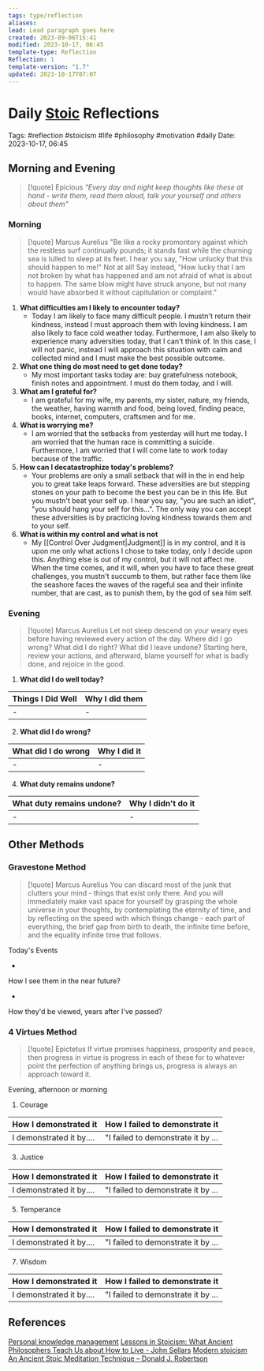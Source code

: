 ```yaml
---
tags: type/reflection
aliases: 
lead: Lead paragraph goes here
created: 2023-09-06T15:41
modified: 2023-10-17, 06:45
template-type: Reflection
Reflection: 1
template-version: "1.7"
updated: 2023-10-17T07:07
---
```



# Daily [Stoic](../SLIP-BOX/Stoicism.md) Reflections

Tags:  #reflection #stoicism #life #philosophy #motivation #daily 
Date: 2023-10-17, 06:45

## Morning and Evening

> [!quote] Epicious 
> _"Every day and night keep thoughts like these at hand - write them, read them aloud, talk your yourself and others about them"_

### Morning

> [!quote] Marcus Aurelius
> "Be like a rocky promontory against which the restless surf continually pounds; it stands fast while the churning sea is lulled to sleep at its feet. I hear you say, "How unlucky that this should happen to me!" Not at all! Say instead, "How lucky that I am not broken by what has happened and am not afraid of what is about to happen. The same blow might have struck anyone, but not many would have absorbed it without capitulation or complaint."

1. **What difficulties am I likely to encounter today?**
	- Today I am likely to face many difficult people. I mustn't return their kindness, instead I must approach them with loving kindness. I am also likely to face cold weather today. Furthermore, I am also likely to experience many adversities today, that I can't think of. In this case, I will not panic, instead I will approach this situation with calm and collected mind and I must make the best possible outcome.   
2. **What one thing do most need to get done today?**
	- My most important tasks today are: buy gratefulness notebook, finish notes and appointment. I must do them today, and I will. 
1. **What am I grateful for?**
	-  I am grateful for my wife, my parents, my sister, nature, my friends, the weather, having warmth and food, being loved, finding peace, books, internet, computers, craftsmen and for me.
2. **What is worrying me?**
	-  I am worried that the setbacks from yesterday will hurt me today. I am worried that the human race is committing a suicide. Furthermore, I am worried that I will come late to work today because of the traffic. 
3. **How can I decatastrophize today's problems?**
	- Your problems are only a small setback that will in the in end help you to great take leaps forward. These adversities are but stepping stones on your path to become the best you can be in this life. But you mustn't beat your self up. I hear you say, "you are such an idiot", "you should hang your self for this...". The only way you can accept these adversities is by practicing loving kindness towards them and to your self.  
4. **What is within my control and what is not**
	- My [[Control Over Judgment|Judgment]] is in my control, and it is upon me only what actions I chose to take today, only I decide upon this. Anything else is out of my control, but it will not affect me. When the time comes, and it will, when you have to face these great challenges, you mustn't succumb to them, but rather face them like the seashore faces the waves of the rageful sea and their infinite number, that are cast, as to punish them, by the god of sea him self.  

### Evening

> [!quote] Marcus Aurelius
> Let not sleep descend on your weary eyes before having reviewed every action of the day. Where did I go wrong? What did I do right? What did I leave undone? Starting here, review your actions, and afterward, blame yourself for what is badly done, and rejoice in the good.

1. **What did I do well today?**

| Things I Did Well | Why I did them |
| ------------------- | ---------------- |
| -                 | -              |

2. **What did I do wrong?**

| What did I do wrong | Why I did it |
| ------------------- | ---------------- |
| -                 | -              |

4. **What duty remains undone?**

| What duty remains undone? | Why I didn't do it |
| ------------------- | ---------------- |
| -                 | -              |

## Other Methods

### Gravestone Method

> [!quote] Marcus Aurelius
> You can discard most of the junk that clutters your mind - things that exist only there. And you will immediately make vast space for yourself by grasping the whole universe in your thoughts, by contemplating the eternity of time, and by reflecting on the speed with which things change - each part of everything, the brief gap from birth to death, the infinite time before, and the equality infinite time that follows. 

Today's Events 

-

How I see them in the near future? 

-

How they'd be viewed, years after I've passed?

### 4 Virtues Method

> [!quote] Epictetus 
> If virtue promises happiness, prosperity and peace, then progress in virtue is progress in each of these for to whatever point the perfection of anything brings us, progress is always an approach toward it.

Evening, afternoon or morning

1. Courage 

| How I demonstrated it  | How I failed to demonstrate it |
| ------------------- | ---------------- |
| I demonstrated it by....                 | "I failed to demonstrate it by ...              |

3. Justice

| How I demonstrated it  | How I failed to demonstrate it |
| ------------------- | ---------------- |
| I demonstrated it by....                 | "I failed to demonstrate it by ...             

5. Temperance

| How I demonstrated it  | How I failed to demonstrate it |
| ------------------- | ---------------- |
| I demonstrated it by....                 | "I failed to demonstrate it by ...             

7. Wisdom

| How I demonstrated it  | How I failed to demonstrate it |
| ------------------- | ---------------- |
| I demonstrated it by....                 | "I failed to demonstrate it by ...             

## References

[Personal knowledge management](Personal%20knowledge%20management.md)
[Lessons in Stoicism: What Ancient Philosophers Teach Us about How to Live - John Sellars](https://books.google.cz/books/about/Lessons_in_Stoicism.html?id=ky84zQEACAAJ&redir_esc=y)
[Modern stoicism](https://modernstoicism.com/)
[An Ancient Stoic Meditation Technique – Donald J. Robertson](https://donaldrobertson.name/2017/03/22/an-ancient-stoic-meditation-technique/)


